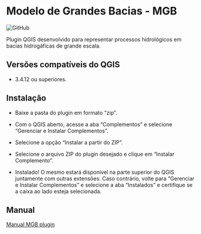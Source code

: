 # Modelo de Grandes Bacias - MGB 

<img alt="GitHub" src="https://img.shields.io/github/license/HGE-IPH/MGB">

Plugin QGIS desenvolvido para representar processos hidrológicos em bacias hidrogáficas de grande escala.

## Versões compatíveis do QGIS 
* 3.4.12 ou superiores.

## Instalação

* Baixe a pasta do plugin em formato “zip”.

* Com o QGIS aberto, acesse a aba “Complementos” e selecione “Gerenciar e Instalar Complementos”.

*  Selecione a opção “Instalar a partir do ZIP”.

* Selecione o arquivo ZIP do plugin desejado e clique em “Instalar Complemento”.

* Instalado! O mesmo estará disponível na parte superior do QGIS juntamente com outras extensões. Caso contrário, volte para “Gerenciar e Instalar Complementos” e selecione a aba “Instalados” e certifique se a caixa ao lado esteja selecionada.

## Manual

[Manual MGB plugin](https://www.ufrgs.br/hge/wp-content/uploads/2019/03/manual_MGB_2018_QGIS_FINAL_02.pdf)


